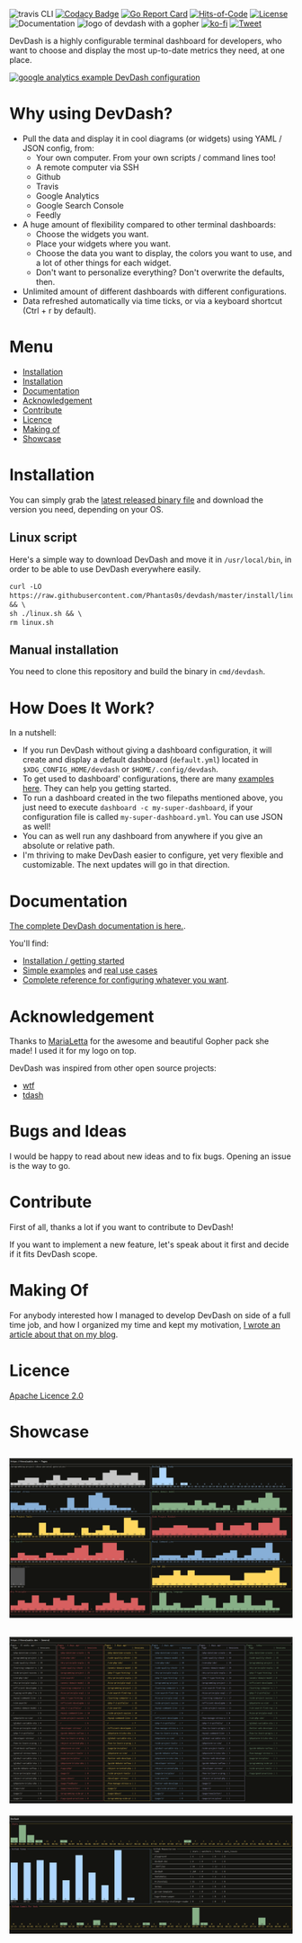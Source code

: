 ![travis CLI](https://travis-ci.org/Phantas0s/devdash.svg?branch=master&style=for-the-badge) [![Codacy Badge](https://api.codacy.com/project/badge/Grade/ec1e19b08f3b40d19f3acaf93e3e186b)](https://www.codacy.com/app/Phantas0s/devdash?utm_source=github.com&amp;utm_medium=referral&amp;utm_content=Phantas0s/devdash&amp;utm_campaign=Badge_Grade)  [![Go Report Card](https://goreportcard.com/badge/github.com/Phantas0s/devdash)](https://goreportcard.com/report/github.com/Phantas0s/devdash) [![Hits-of-Code](https://hitsofcode.com/github/phantas0s/devdash)](https://hitsofcode.com/view/github/phantas0s/devdash) [![License](https://img.shields.io/badge/License-Apache%202.0-blue.svg)](https://opensource.org/licenses/Apache-2.0) ![Documentation](https://img.shields.io/website?url=https%3A%2F%2Fthedevdash.com&label=documentation)
![logo of devdash with a gopher](./doc/img/logo.jpg) 
[![ko-fi](https://www.ko-fi.com/img/githubbutton_sm.svg)](https://ko-fi.com/T6T4W5K0) [![Tweet](https://img.shields.io/twitter/url/http/shields.io.svg?style=social)](https://twitter.com/intent/tweet?text=DevDash%20-%20Highly%20Configurable%20Terminal%20Dashboard%20For%20Developers:&url=https%3A%2F%2Fgithub.com%2Fphantas0s%2Fdevdash&hashtags=developers,dashboard,terminal,CLI,golang)

DevDash is a highly configurable terminal dashboard for developers, who want to choose and display the most up-to-date metrics they need, at one place.

[![google analytics example DevDash configuration](./example/img/mix-1.png)](https://raw.githubusercontent.com/Phantas0s/devdash/master/example/img/mix-1.png)

# Why using DevDash?

* Pull the data and display it in cool diagrams (or widgets) using YAML / JSON config, from: 
    * Your own computer. From your own scripts / command lines too!
    * A remote computer via SSH
    * Github
    * Travis
    * Google Analytics 
    * Google Search Console
    * Feedly
* A huge amount of flexibility compared to other terminal dashboards:
  * Choose the widgets you want.
  * Place your widgets where you want.
  * Choose the data you want to display, the colors you want to use, and a lot of other things for each widget.
  * Don't want to personalize everything? Don't overwrite the defaults, then.
* Unlimited amount of different dashboards with different configurations.
* Data refreshed automatically via time ticks, or via a keyboard shortcut (Ctrl + r by default).

# Menu

* [Installation](#installation)
* [Installation](#installation)
* [Documentation](#documentation)
* [Acknowledgement](#acknowledgement)
* [Contribute](#contribute)
* [Licence](#licence)
* [Making of](#Making-of)
* [Showcase](#showcase)

# Installation

You can simply grab the [latest released binary file](https://github.com/Phantas0s/devdash/releases/latest) and download the version you need, depending on your OS.

## Linux script

Here's a simple way to download DevDash and move it in `/usr/local/bin`, in order to be able to use DevDash everywhere easily.

```shell
curl -LO https://raw.githubusercontent.com/Phantas0s/devdash/master/install/linux.sh && \
sh ./linux.sh && \
rm linux.sh
```

## Manual installation

You need to clone this repository and build the binary in `cmd/devdash`.

# How Does It Work?

In a nutshell:

* If you run DevDash without giving a dashboard configuration, it will create and display a default dashboard (`default.yml`) located in `$XDG_CONFIG_HOME/devdash` or `$HOME/.config/devdash`.
* To get used to dashboard' configurations, there are many [examples here](https://thedevdash.com/getting-started/examples/). They can help you getting started.
* To run a dashboard created in the two filepaths mentioned above, you just need to execute `dashboard -c my-super-dashboard`, if your configuration file is called `my-super-dashboard.yml`. You can use JSON as well!
* You can as well run any dashboard from anywhere if you give an absolute or relative path.
* I'm thriving to make DevDash easier to configure, yet very flexible and customizable. The next updates will go in that direction.

# Documentation

[The complete DevDash documentation is here.](https://thedevdash.com).

You'll find:

* [Installation / getting started](https://thedevdash.com/getting-started/installation/)
* [Simple examples](https://thedevdash.com/getting-started/examples/) and [real use cases](https://thedevdash.com/getting-started/use-cases/devdash/)
* [Complete reference for configuring whatever you want](https://thedevdash.com/reference/).

# Acknowledgement

Thanks to [MariaLetta](https://github.com/MariaLetta/free-gophers-pack) for the awesome and beautiful Gopher pack she made! I used it for my logo on top.

DevDash was inspired from other open source projects:

* [wtf](https://github.com/wtfutil/wtf)
* [tdash](https://github.com/jessfraz/tdash)

# Bugs and Ideas

I would be happy to read about new ideas and to fix bugs. Opening an issue is the way to go.

# Contribute

First of all, thanks a lot if you want to contribute to DevDash!

If you want to implement a new feature, let's speak about it first and decide if it fits DevDash scope.

# Making Of

For anybody interested how I managed to develop DevDash on side of a full time job, and how I organized my time and kept my motivation, [I wrote an article about that on my blog](https://thevaluable.dev/programming-side-project-example-devdash/).

# Licence

[Apache Licence 2.0](https://choosealicense.com/licenses/apache-2.0/)

# Showcase

![google analytics example DevDash configuration](./example/img/thevaluabledev-2.png)
-------
![google analytics example DevDash configuration](./example/img/thevaluabledev-3.png)
-------
![github example DevDash configuration](./example/img/devdash-1.png)


